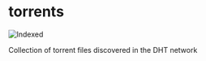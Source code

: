 torrents 
========
![Indexed](https://img.shields.io/badge/indexed-225451-blue)

Collection of torrent files discovered in the DHT network
